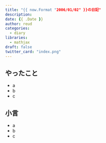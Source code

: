 ```yaml
---
title: "{{ now.Format "2006/01/02" }}の日記"
description: 
date: {{ .Date }}
author: reud
categories:
  - diary
libraries:
  - mathjax
draft: false
twitter_card: "index.png"
---
```



## やったこと

- a
- b
- c

## 小言

- a
- b
- c
